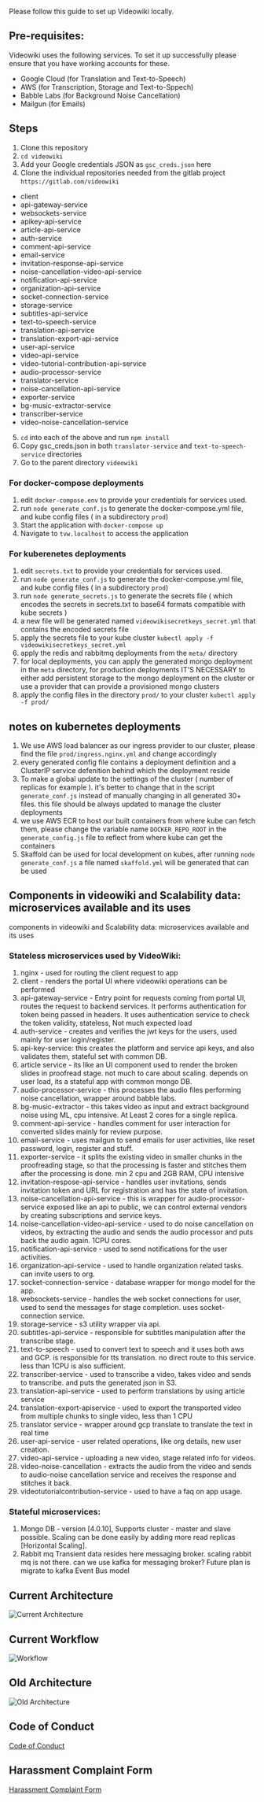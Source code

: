 Please follow this guide to set up Videowiki locally.

## Pre-requisites:
Videowiki uses the following services. To set it up successfully please ensure
that you have working accounts for these.
- Google Cloud (for Translation and Text-to-Speech)
- AWS (for Transcription, Storage and Text-to-Sppech)
- Babble Labs (for Background Noise Cancellation)
- Mailgun (for Emails)

## Steps
1. Clone this repository
2. `cd videowiki`
3. Add your Google credentials JSON as `gsc_creds.json` here
4. Clone the individual repositories needed from the gitlab project `https://gitlab.com/videowiki`
- client
- api-gateway-service
- websockets-service
- apikey-api-service
- article-api-service
- auth-service
- comment-api-service
- email-service
- invitation-response-api-service
- noise-cancellation-video-api-service
- notification-api-service
- organization-api-service
- socket-connection-service
- storage-service
- subtitles-api-service
- text-to-speech-service
- translation-api-service
- translation-export-api-service
- user-api-service
- video-api-service
- video-tutorial-contribution-api-service
- audio-processor-service
- translator-service
- noise-cancellation-api-service
- exporter-service
- bg-music-extractor-service
- transcriber-service
- video-noise-cancellation-service

5. `cd` into each of the above and run `npm install`
6. Copy gsc_creds.json in both `translator-service` and `text-to-speech-service` directories
7. Go to the parent directory `videowiki`

### For docker-compose deployments
1. edit `docker-compose.env` to provide your credentials for services used.
2. run `node generate_conf.js` to generate the docker-compose.yml file, and kube config files ( in a subdirectory `prod`)
3. Start the application with `docker-compose up`
4. Navigate to `tvw.localhost` to access the application

### For kuberenetes deployments
1. edit `secrets.txt` to provide your credentials for services used.
2. run `node generate_conf.js` to generate the docker-compose.yml file, and kube config files ( in a subdirectory `prod`)
3. run `node generate_secrets.js` to generate the secrets file ( which encodes the secrets in secrets.txt to base64 formats compatible with kube secrets )
4. a new file will be generated named `videowikisecretkeys_secret.yml` that contains the encoded secrets file
5. apply the secrets file to your kube cluster `kubectl apply -f videowikisecretkeys_secret.yml`
6. apply the redis and rabbitmq deployments from the `meta/` directory
7. for local deployments, you can apply the generated mongo deployment in the `meta` directory, for production deployments IT'S NECESSARY to either add persistent storage to the mongo deployment on the cluster or use a provider that can provide a provisioned mongo clusters 
8. apply the config files in the directory `prod/` to your cluster `kubectl apply -f prod/`

## notes on kubernetes deployments
1. We use AWS load balancer as our ingress provider to our cluster, please find the file `prod/ingress.nginx.yml` and change accordingly 
2. every generated config file contains a deployment definition and a ClusterIP service defenition behind which the deployment reside
3. To make a global update to the settings of the cluster ( number of replicas for example ). it's better to change that in the script `generate_conf.js` instead of manually changing in all generated 30+ files. this file should be always updated to manage the cluster deployments
4. we use AWS ECR to host our built containers from where kube can fetch them, please change the variable name `DOCKER_REPO_ROOT` in the `generate_config.js` file to reflect from where kube can get the containers
5. Skaffold can be used for local development on kubes, after running `node generate_conf.js` a file named `skaffold.yml` will be generated that can be used
## Components in videowiki and Scalability data: microservices available and its uses
components in videowiki and Scalability data: microservices available and its uses
 
### Stateless microservices used by VideoWiki:
1. nginx - used for routing the client request to app
2. client - renders the portal UI where videowiki operations can be performed
3. api-gateway-service - Entry point for requests coming from portal UI, routes the request to backend services. It performs authentication for token being passed in headers. It uses authentication service to check the token validity, stateless, Not much expected load
4. auth-service - creates and verifies the jwt keys for the users, used mainly for user login/register.
5. api-key-service: this creates the platform and service api keys, and also validates them, stateful set with common DB.
6. article service - its like an UI component used to render the broken slides in proofread stage. not much to care about scaling. depends on user load, its a stateful app with common mongo DB.
7. audio-processor-service - this processes the audio files performing noise cancellation, wrapper around babble labs.
8. bg-music-extractor - this takes video as input and extract background noise using ML, cpu intensive. At Least 2 cores for a single replica.
9. comment-api-service - handles comment for user interaction for converted slides mainly for review purpose.
10. email-service - uses mailgun to send emails for user activities, like reset password, login, register and stuff.
11. exporter-service - it splits the existing video in smaller chunks in the proofreading stage, so that the processing is faster and stitches them after the processing is done. min 2 cpu and 2GB RAM, CPU intensive
12. invitation-respose-api-service - handles user invitations, sends invitation token and URL for registration and has the state of invitation.
13. noise-cancellation-api-service - this is wrapper for audio-processor-service exposed like an api to public, we can control external vendors by creating subscriptions and service keys.
14. noise-cancellation-video-api-service - used to do noise cancellation on videos, by extracting the audio and sends the audio processor and puts back the audio again. 1CPU cores.
15. notification-api-service - used to send notifications for the user activities.
16. organization-api-service - used to handle organization related tasks. can invite users to org.
17. socket-connection-service - database wrapper for mongo model for the app.
18. websockets-service - handles the web socket connections for user, used to send the messages for stage completion. uses socket-connection service.
19. storage-service - s3 utility wrapper via api.
20. subtitles-api-service - responsible for subtitles manipulation after the transcribe stage. 
21. text-to-speech - used to convert text to speech and it uses both aws and GCP. is responsible for tts translation. no direct route to this service. less than 1CPU is also sufficient.
22. transcriber-service - used to transcribe a video, takes video and sends to transcribe. and puts the generated json in S3.
23. translation-api-service - used to perform translations by using article service
24. translation-export-apiservice - used to export the transported video from multiple chunks to single video, less than 1 CPU
26. translator service - wrapper around gcp translate to translate the text in real time
27. user-api-service - user related operations, like org details, new user creation.
28. video-api-service - uploading a new video, stage related info for videos.
29. video-noise-cancellation - extracts the audio from the video and sends to audio-noise cancellation service and receives the response and stitches it back.
20. videotutorialcontribution-service - used to have a faq on app usage.

### Stateful microservices:
1. Mongo DB - version [4.0.10],
    Supports cluster - master and slave possible.
    Scaling can be done easily by adding more read replicas [Horizontal Scaling].
2. Rabbit mq
    Transient data resides here
    messaging broker.
    scaling rabbit mq is not there.
    can we use kafka for messaging broker?
    Future plan is migrate to kafka
    Event Bus model

## Current Architecture
![Current Architecture](Upcoming_Architecture.jpg)


## Current Workflow
![Workflow](Workflow.png)

## Old Architecture
![Old Architecture](Current_Architecture.jpg)

## Code of Conduct
[Code of Conduct](Code_of_Conduct.docx)

## Harassment Complaint Form
[Harassment Complaint Form](https://docs.google.com/forms/d/e/1FAIpQLScMR9EqywvmTrxBiDc3QQG0E50XsnCU8LO7olFQ_7yFgy2Okg/viewform)

